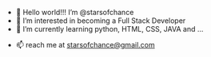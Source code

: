 - 👋 Hello world!!! I’m @starsofchance
- 👀 I’m interested in becoming a Full Stack Developer
- 🌱 I’m currently learning python, HTML, CSS, JAVA and ...
<!---- 💞️ I’m looking to collaborate on ...--->
- 📫 reach me at starsofchance@gmail.com
<!---
starsofchance/starsofchance is a ✨ special ✨ repository because its `README.md` (this file) appears on your GitHub profile.
You can click the Preview link to take a look at your changes.
--->
